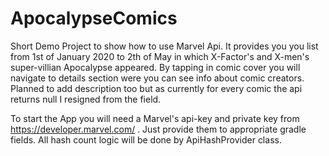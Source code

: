 # ApocalypseComics
Short Demo Project to show how to use Marvel Api. It provides you you list from 1st of January 2020 to 2th of May in  which X-Factor's and X-men's
super-villian Apocalypse appeared. By tapping in comic cover you will navigate to details section were you can see info about comic creators. Planned to add description too
but as currently for every comic the api returns null I resigned from the field.

To start the App you will need a Marvel's api-key and private key from https://developer.marvel.com/ . Just provide them to appropriate gradle fields. All hash count logic will be done by ApiHashProvider class.


